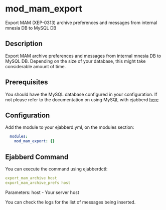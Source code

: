 # mod_mam_export

  Export MAM (XEP-0313) archive preferences and messages from internal mnesia DB to MySQL DB

Description
-----------

Export MAM archive preferences and messages from internal mnesia DB to MySQL DB. Depending on the size of your database, this might take considerable amount of time.

Prerequisites
-------------

You should have the MySQL database configured in your configuration. If not please refer to the documentation on using MySQL with ejabberd [here](https://docs.ejabberd.im/admin/guide/databases/mysql/)

Configuration
-------------------

Add the module to your ejabberd.yml, on the modules section:
```yml
  modules:
    mod_mam_export: {}
```
Ejabberd Command
----------------

You can execute the command using ejabberdctl:
```yml
export_mam_archive host
export_mam_archive_prefs host
```
Parameters:
	host - Your server host

You can check the logs for the list of messages being inserted.
